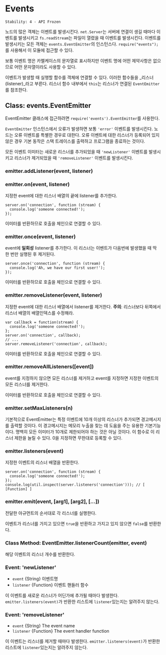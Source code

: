 # Events

    Stability: 4 - API Frozen

<!--type=module-->

노드의 많은 객체는 이벤트를 발생시킨다. `net.Server`는 서버에 연결이 생길 때마다
이벤트를 발생시키고 `fs.readStream`는 파일이 열렸을 때 이벤트를 발생시킨다.
이벤트를 발생시키는 모든 객체는 `events.EventEmitter`의 인스턴스다.
`require("events");`를 사용해서 이 모듈에 접근할 수 있다.

보통 이벤트 명은 카멜케이스의 문자열로 표시하지만 이벤트 명에 어떤 제약사항은 없으므로
어떤 문자열이라도 사용할 수 있다.

이벤트가 발생할 때 실행할 함수를 객체에 연결할 수 있다. 이러한 함수들을
_리스너(listener)_라고 부른다. 리스너 함수 내부에서 `this`는 리스너가 연결된
`EventEmitter`를 참조한다.


## Class: events.EventEmitter

EventEmitter 클래스에 접근하려면 `require('events').EventEmitter`를 사용한다.

`EventEmitter` 인스턴스에서 오류가 발생하면 보통 `'error'` 이벤트를 발생시킨다.
노드는 오류 이벤트를 특별한 경우로 대한다. 오류 이벤트에 대한 리스너가 등록되어 있지 않은
경우 기본 동작은 스택 트레이스를 출력하고 프로그램을 종료하는 것이다.

모든 이벤트 이미터는 새로운 리스너를 추가되었을 때 `'newListener'` 이벤트를 발생시키고
리스너가 제거되었을 때 `'removeListener'` 이벤트를 발생시킨다.

### emitter.addListener(event, listener)
### emitter.on(event, listener)

지정한 event에 대한 리스너 배열의 끝에 listener를 추가한다.

    server.on('connection', function (stream) {
      console.log('someone connected!');
    });

이미터를 반환하므로 호출을 체인으로 연결할 수 있다.

### emitter.once(event, listener)

event에 **일회성** listener를 추가한다. 이 리스너는
이벤트가 다음번에 발생했을 때 딱 한 번만 실행된 후 제거된다.

    server.once('connection', function (stream) {
      console.log('Ah, we have our first user!');
    });

이미터를 반환하므로 호출을 체인으로 연결할 수 있다.

### emitter.removeListener(event, listener)

지정한 event에 대한 리스너 배열에서 listener를 제거한다.
**주의**: 리스너보다 뒤쪽에서 리스너 배열의 배열인덱스를 수정해라.

    var callback = function(stream) {
      console.log('someone connected!');
    };
    server.on('connection', callback);
    // ...
    server.removeListener('connection', callback);

이미터를 반환하므로 호출을 체인으로 연결할 수 있다.

### emitter.removeAllListeners([event])

event를 지정하지 않으면 모든 리스너를 제거하고 event를 지정하면 지정한 이벤트의
모든 리스너를 제거한다.

이미터를 반환하므로 호출을 체인으로 연결할 수 있다.

### emitter.setMaxListeners(n)

기본적으로 EventEmitter는 특정 이벤트에 10개 이상의 리스너가 추가되면 경고메시지를
출력할 것이다. 이 경고메시지는 메모리 누출을 찾는 데 도움을 주는 유용한 기본기능이다.
명백히 모든 이미터가 10개로 제한되어야 하는 것은 아닐 것이다. 이 함수로 이 리스너 제한을
늘릴 수 있다. 0을 지정하면 무한대로 등록할 수 있다.


### emitter.listeners(event)

지정한 이벤트의 리스너 배열을 반환한다.

    server.on('connection', function (stream) {
      console.log('someone connected!');
    });
    console.log(util.inspect(server.listeners('connection'))); // [ [Function] ]


### emitter.emit(event, [arg1], [arg2], [...])

전달한 아규먼트의 순서대로 각 리스너를 실행한다.

이벤트가 리스너를 가지고 있으면 `true`을 반환하고 가지고 있지 않으면 `false`를 반환한다.

### Class Method: EventEmitter.listenerCount(emitter, event)

해당 이벤트의 리스너 개수를 반환한다.


### Event: 'newListener'

* `event` {String} 이벤트명
* `listener` {Function} 이벤트 핸들러 함수

이 이벤트를 새로운 리스너가 어딘가에 추가될 때마다 발생한다.
`emitter.listeners(event)`가 반환한 리스트에 `listener`있는지는 알려주지 않는다.

### Event: 'removeListener'

* `event` {String} The event name
* `listener` {Function} The event handler function

이 이벤트는 리스너를 제거할 때마다 발생한다.
`emitter.listeners(event)`가 반환한 리스트에 `listener`있는지는 알려주지 않는다.
